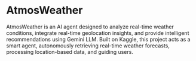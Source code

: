 # AtmosWeather
AtmosWeather is an AI agent designed to analyze real-time weather conditions, integrate real-time geolocation insights, and provide intelligent recommendations using Gemini LLM. Built on Kaggle, this project acts as a smart agent, autonomously retrieving real-time weather forecasts, processing location-based data, and guiding users.
